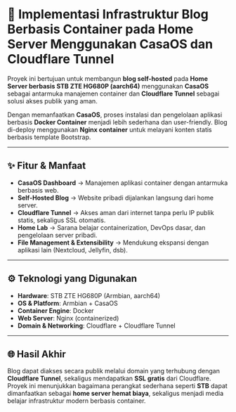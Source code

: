 # 📌 Implementasi Infrastruktur Blog Berbasis Container pada Home Server Menggunakan CasaOS dan Cloudflare Tunnel

Proyek ini bertujuan untuk membangun **blog self-hosted** pada **Home Server berbasis STB ZTE HG680P (aarch64)** menggunakan **CasaOS** sebagai antarmuka manajemen container dan **Cloudflare Tunnel** sebagai solusi akses publik yang aman.

Dengan memanfaatkan **CasaOS**, proses instalasi dan pengelolaan aplikasi berbasis **Docker Container** menjadi lebih sederhana dan user-friendly. Blog di-deploy menggunakan **Nginx container** untuk melayani konten statis berbasis template Bootstrap.

---

## ✨ Fitur & Manfaat
- **CasaOS Dashboard** → Manajemen aplikasi container dengan antarmuka berbasis web.  
- **Self-Hosted Blog** → Website pribadi dijalankan langsung dari home server.  
- **Cloudflare Tunnel** → Akses aman dari internet tanpa perlu IP publik statis, sekaligus SSL otomatis.  
- **Home Lab** → Sarana belajar containerization, DevOps dasar, dan pengelolaan server pribadi.  
- **File Management & Extensibility** → Mendukung ekspansi dengan aplikasi lain (Nextcloud, Jellyfin, dsb).  

---

## ⚙️ Teknologi yang Digunakan
- **Hardware**: STB ZTE HG680P (Armbian, aarch64)  
- **OS & Platform**: Armbian + CasaOS  
- **Container Engine**: Docker  
- **Web Server**: Nginx (containerized)  
- **Domain & Networking**: Cloudflare + Cloudflare Tunnel  

---

## 🌐 Hasil Akhir
Blog dapat diakses secara publik melalui domain yang terhubung dengan **Cloudflare Tunnel**, sekaligus mendapatkan **SSL gratis** dari Cloudflare.  
Proyek ini menunjukkan bagaimana perangkat sederhana seperti **STB** dapat dimanfaatkan sebagai **home server hemat biaya**, sekaligus menjadi media belajar infrastruktur modern berbasis container.
